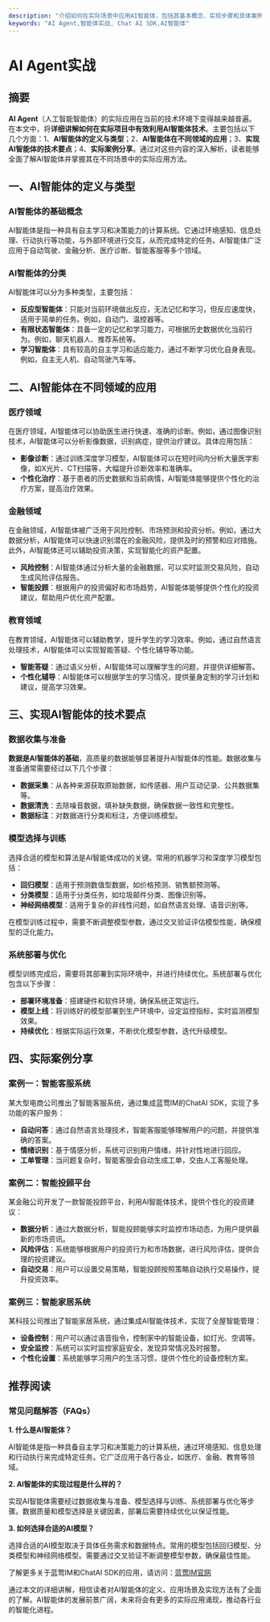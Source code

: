 ```yaml
---
description: "介绍如何在实际场景中应用AI智能体，包括其基本概念、实现步骤和具体案例。"
keywords: "AI Agent,智能体实战, Chat AI SDK,AI智能体"
---
```

# AI Agent实战

## 摘要

**AI Agent**（人工智能智能体）的实际应用在当前的技术环境下变得越来越普遍。在本文中，将**详细讲解如何在实际项目中有效利用AI智能体技术**。主要包括以下几个方面：1、**AI智能体的定义与类型**；2、**AI智能体在不同领域的应用**；3、**实现AI智能体的技术要点**；4、**实际案例分享**。通过对这些内容的深入解析，读者能够全面了解AI智能体并掌握其在不同场景中的实际应用方法。

## 一、AI智能体的定义与类型

### AI智能体的基础概念

AI智能体是指一种具有自主学习和决策能力的计算系统。它通过环境感知、信息处理、行动执行等功能，与外部环境进行交互，从而完成特定的任务。AI智能体广泛应用于自动驾驶、金融分析、医疗诊断、智能客服等多个领域。

### AI智能体的分类

AI智能体可以分为多种类型，主要包括：

- **反应型智能体**：只能对当前环境做出反应，无法记忆和学习，但反应速度快，适用于简单的任务。例如，自动门、温控器等。
- **有限状态智能体**：具备一定的记忆和学习能力，可根据历史数据优化当前行为。例如，聊天机器人、推荐系统等。
- **学习智能体**：具有较高的自主学习和适应能力，通过不断学习优化自身表现。例如，自主无人机、自动驾驶汽车等。

## 二、AI智能体在不同领域的应用

### 医疗领域

在医疗领域，AI智能体可以协助医生进行快速、准确的诊断。例如，通过图像识别技术，AI智能体可以分析影像数据，识别病症，提供治疗建议。具体应用包括：

- **影像诊断**：通过训练深度学习模型，AI智能体可以在短时间内分析大量医学影像，如X光片、CT扫描等，大幅提升诊断效率和准确率。
- **个性化治疗**：基于患者的历史数据和当前病情，AI智能体能够提供个性化的治疗方案，提高治疗效果。

### 金融领域

在金融领域，AI智能体被广泛用于风险控制、市场预测和投资分析。例如，通过大数据分析，AI智能体可以快速识别潜在的金融风险，提供及时的预警和应对措施。此外，AI智能体还可以辅助投资决策，实现智能化的资产配置。

- **风险控制**：AI智能体通过分析大量的金融数据，可以实时监测交易风险，自动生成风险评估报告。
- **智能投顾**：根据用户的投资偏好和市场趋势，AI智能体能够提供个性化的投资建议，帮助用户优化资产配置。

### 教育领域

在教育领域，AI智能体可以辅助教学，提升学生的学习效率。例如，通过自然语言处理技术，AI智能体可以实现智能答疑、个性化辅导等功能。

- **智能答疑**：通过语义分析，AI智能体可以理解学生的问题，并提供详细解答。
- **个性化辅导**：AI智能体可以根据学生的学习情况，提供量身定制的学习计划和建议，提高学习效果。

## 三、实现AI智能体的技术要点

### 数据收集与准备

**数据是AI智能体的基础**，高质量的数据能够显著提升AI智能体的性能。数据收集与准备通常需要经过以下几个步骤：

- **数据采集**：从各种来源获取原始数据，如传感器、用户互动记录、公共数据集等。
- **数据清洗**：去除噪音数据，填补缺失数据，确保数据一致性和完整性。
- **数据标注**：对数据进行分类和标注，方便训练模型。

### 模型选择与训练

选择合适的模型和算法是AI智能体成功的关键。常用的机器学习和深度学习模型包括：

- **回归模型**：适用于预测数值型数据，如价格预测、销售额预测等。
- **分类模型**：适用于分类任务，如垃圾邮件分类、图像识别等。
- **神经网络模型**：适用于复杂的非线性问题，如自然语言处理、语音识别等。

在模型训练过程中，需要不断调整模型参数，通过交叉验证评估模型性能，确保模型的泛化能力。

### 系统部署与优化

模型训练完成后，需要将其部署到实际环境中，并进行持续优化。系统部署与优化包含以下步骤：

- **部署环境准备**：搭建硬件和软件环境，确保系统正常运行。
- **模型上线**：将训练好的模型部署到生产环境中，设定监控指标，实时监测模型效果。
- **持续优化**：根据实际运行效果，不断优化模型参数，迭代升级模型。

## 四、实际案例分享

### 案例一：智能客服系统

某大型电商公司推出了智能客服系统，通过集成蓝莺IM的ChatAI SDK，实现了多功能的客户服务：

- **自动问答**：通过自然语言处理技术，智能客服能够理解用户的问题，并提供准确的答案。
- **情绪识别**：基于情感分析，系统可识别用户情绪，并针对性地进行回应。
- **工单管理**：当问题复杂时，智能客服会自动生成工单，交由人工客服处理。

### 案例二：智能投顾平台

某金融公司开发了一款智能投顾平台，利用AI智能体技术，提供个性化的投资建议：

- **数据分析**：通过大数据分析，智能投顾能够实时监控市场动态，为用户提供最新的市场资讯。
- **风险评估**：系统能够根据用户的投资行为和市场数据，进行风险评估，提供合理的投资建议。
- **自动交易**：用户可以设置交易策略，智能投顾按照策略自动执行交易操作，提升投资效率。

### 案例三：智能家居系统

某科技公司推出了智能家居系统，通过集成AI智能体技术，实现了全屋智能管理：

- **设备控制**：用户可以通过语音指令，控制家中的智能设备，如灯光、空调等。
- **安全监控**：系统可以实时监控家庭安全，发现异常情况及时报警。
- **个性化设置**：系统能够学习用户的生活习惯，提供个性化的设备控制方案。

## 推荐阅读

### 常见问题解答（FAQs）

**1. 什么是AI智能体？**

AI智能体是指一种具备自主学习和决策能力的计算系统，通过环境感知、信息处理和行动执行来完成特定任务。它广泛应用于各行各业，如医疗、金融、教育等领域。

**2. AI智能体的实现过程是什么样的？**

实现AI智能体需要经过数据收集与准备、模型选择与训练、系统部署与优化等步骤。数据质量和模型选择是关键因素，部署后需要持续优化以保证性能。

**3. 如何选择合适的AI模型？**

选择合适的AI模型取决于具体任务需求和数据特点。常用的模型包括回归模型、分类模型和神经网络模型。需要通过交叉验证不断调整模型参数，确保最佳性能。

了解更多关于蓝莺IM和ChatAI SDK的应用，请访问：[蓝莺IM官网](https://www.lanyingim.com)

通过本文的详细讲解，相信读者对AI智能体的定义、应用场景及实现方法有了全面的了解。AI智能体的发展前景广阔，未来将会有更多的实际应用涌现，推动各行业的智能化进程。
